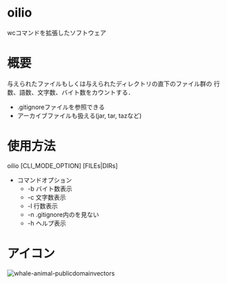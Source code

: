 # oilio
wcコマンドを拡張したソフトウェア

# 概要
与えられたファイルもしくは与えられたディレクトリの直下のファイル群の
行数、語数、文字数、バイト数をカウントする．
* .gitignoreファイルを参照できる
* アーカイブファイルも扱える(jar, tar, tazなど)

# 使用方法
oilio [CLI_MODE_OPTION] [FILEs|DIRs]
* コマンドオプション
  * -b    バイト数表示
  * -c    文字数表示
  * -l    行数表示
  * -n    .gitignore内のを見ない
  * -h    ヘルプ表示

# アイコン
![whale-animal-publicdomainvectors](https://user-images.githubusercontent.com/84704334/119367448-ed089b00-bcec-11eb-850e-21628810b8d8.png)


